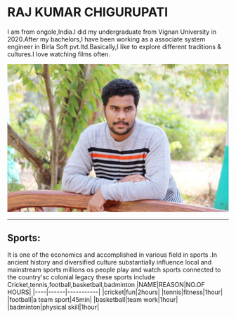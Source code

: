 # RAJ KUMAR CHIGURUPATI
I am from ongole,India.I did my undergraduate from Vignan University in 2020.After my bachelors,I have been working as a associate system engineer in Birla Soft pvt.ltd.Basically,I like to explore different traditions & cultures.I love watching films often.

![My Image](image/my-image.jpeg) 

**** 

## Sports:
It is one of the economics and accomplished in various field in sports .In ancient history and diversified culture substantially influence local and mainstream sports millions os people play and watch sports connected to the country'sc  colonial legacy these sports include Cricket,tennis,football,basketball,badminton
|NAME|REASON|NO.OF HOURS|
|----|------|-----------|
|cricket|fun|2hours|
|tennis|fitness|1hour|
|football|a team sport|45min|
|basketball|team work|1hour|
|badminton|physical skill|1hour|


 


